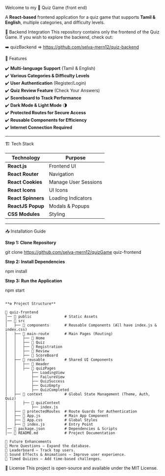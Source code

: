 Welcome to my 🧠 Quiz Game (front end)

A **React-based** frontend application for a quiz game that supports **Tamil & English**, multiple categories, and difficulty levels. 

🔗 Backend Integration
This repository contains only the frontend of the Quiz Game.
If you wish to explore the backend, check out:

➡️ quizBackend => https://github.com/selva-mern12/quiz-backend


 📌 Features

✔️ **Multi-language Support** (Tamil & English)  
✔️ **Various Categories & Difficulty Levels**  
✔️ **User Authentication** (Register/Login)  
✔️ **Quiz Review Feature** (Check Your Answers)  
✔️ **Scoreboard to Track Performance**  
✔️ **Dark Mode & Light Mode** 🌗  
✔️ **Protected Routes for Secure Access**  
✔️ **Reusable Components for Efficiency**  
✔️ **Internet Connection Required**  


---

 🏗️ Tech Stack  

| Technology         | Purpose              |
|--------------------|----------------------|
| **React.js**       | Frontend UI          |
| **React Router**   | Navigation           |
| **React Cookies**  | Manage User Sessions |
| **React Icons**    | UI Icons             |
| **React Spinners** | Loading Indicators   |
| **ReactJS Popup**  | Modals & Popups      |
| **CSS Modules**    | Styling              |


---

📥 Installation Guide  

**Step 1: Clone Repository**  

git clone https://github.com/selva-mern12/quizGame quiz-frontend

**Step 2: Install Dependencies**

npm install

**Step 3: Run the Application**

npm start

```

**⚙️ Project Structure**

📂 quiz-frontend
│── 📂 public               # Static Assets
│── 📂 src
│   ├── 📂 components       # Reusable Components (All have index.js & index.css)
│   ├── 📂 main-route       # Main Pages (Routing)
│   │   ├── 📂 Home
│   │   ├── 📂 Quiz
│   │   ├── 📂 Registration
│   │   ├── 📂 Review
│   │   ├── 📂 ScoreBoard
│   ├── 📂 reusable         # Shared UI Components
│   │   ├── 📂 Header
│   │   ├── 📂 quizPages
│   │       ├── LoadingView
│   │       ├── FailureView
│   │       ├── QuizSuccess
│   │       ├── QuizEmpty
│   │       ├── QuizCompleted
│   ├── 📂 context          # Global State Management (Theme, Auth, Quiz)
│   │   ├── 📂 quizContext
│   │       ├── index.js
│   ├── 📂 protectedRoutes  # Route Guards for Authentication
│   ├── 📄 App.js           # Main App Component
│   ├── 📄 App.css          # Global Styles
│   ├── 📄 index.js         # Entry Point
│── 📄 package.json         # Dependencies & Scripts
│── 📄 README.md            # Project Documentation

```

```
🚀 Future Enhancements
🔹 More Questions – Expand the database.
🔹 Leaderboard – Track top users.
🔹 Sound Effects & Animations – Improve user experience.
🔹 Timed Quizzes – Add time-based challenges.
```

📜 License
This project is open-source and available under the MIT License.
